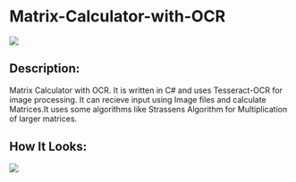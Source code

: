# Matrix-Calculator-with-OCR


<img src="http://mshehrozsajjad.me/images/portfolio/grid/no-margins/project-4-square.jpg"/>

## Description:

Matrix Calculator with OCR. It is written in C# and uses Tesseract-OCR for image processing.
It can recieve input using Image files and calculate Matrices.It uses some algorithms like Strassens Algorithm 
for Multiplication of larger matrices.



## How It Looks:

<img src="http://mshehrozsajjad.me/images/portfolio/grid/no-margins/project-5-square.jpg"/>
